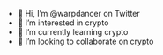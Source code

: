 - 👋 Hi, I’m @warpdancer on Twitter
- 👀 I’m interested in crypto
- 🌱 I’m currently learning crypto
- 💞️ I’m looking to collaborate on crypto

<!---
warpdancer/warpdancer is a ✨ special ✨ repository because its `README.md` (this file) appears on your GitHub profile.
You can click the Preview link to take a look at your changes.
--->
